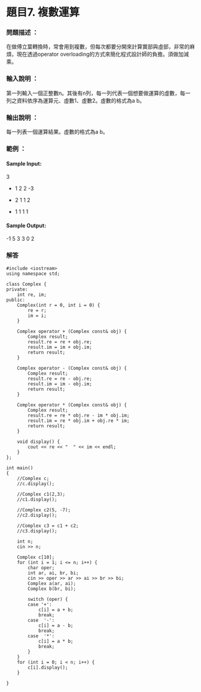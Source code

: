 # 題目7. 複數運算

### 問題描述 ：

在做傅立葉轉換時，常會用到複數，但每次都要分開來計算實部與虛部，非常的麻煩，現在透過operator overloading的方式來簡化程式設計師的負擔。須做加減乘。

### 輸入說明 ：

第一列輸入一個正整數n。其後有n列，每一列代表一個想要做運算的虛數，每一列之資料依序為運算元、虛數1、虛數2。虛數的格式為a b。

### 輸出說明 ：

每一列表一個運算結果。虛數的格式為a b。

### 範例 ：

#### Sample Input:
3
- 1 2 2 -3
+ 2 1 1 2
* 1 1 1 1
#### Sample Output:
-1 5
3 3
0 2

### 解答
```
#include <iostream>
using namespace std;

class Complex {
private:
    int re, im;
public:
    Complex(int r = 0, int i = 0) {
        re = r;
        im = i;
    }

    Complex operator + (Complex const& obj) {
        Complex result;
        result.re = re + obj.re;
        result.im = im + obj.im;
        return result;
    }

    Complex operator - (Complex const& obj) {
        Complex result;
        result.re = re - obj.re;
        result.im = im - obj.im;
        return result;
    }

    Complex operator * (Complex const& obj) {
        Complex result;
        result.re = re * obj.re - im * obj.im;
        result.im = re * obj.im + obj.re * im;
        return result;
    }

    void display() {
        cout << re << "  " << im << endl;
    }
};

int main()
{
    //Complex c;
    //c.display();

    //Complex c1(2,3);
    //c1.display();

    //Complex c2(5, -7);
    //c2.display();

    //Complex c3 = c1 + c2;
    //c3.display();

    int n;
    cin >> n;

    Complex c[10];
    for (int i = 1; i <= n; i++) {
        char oper;
        int ar, ai, br, bi;
        cin >> oper >> ar >> ai >> br >> bi;
        Complex a(ar, ai);
        Complex b(br, bi);

        switch (oper) {
        case '+':
            c[i] = a + b;
            break;
        case  '-':
            c[i] = a - b;
            break;
        case  '*':
            c[i] = a * b;
            break;
        }
    }
    for (int i = 0; i < n; i++) {
        c[i].display();
    }

}
```

